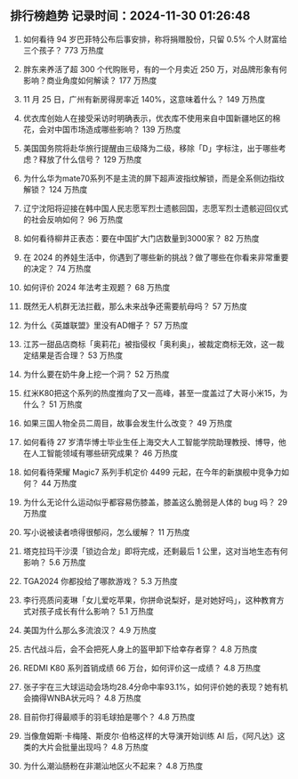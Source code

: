 
## 排行榜趋势 记录时间：2024-11-30 01:26:48
  
  1. 如何看待 94 岁巴菲特公布后事安排，称将捐赠股份，只留 0.5% 个人财富给三个孩子？ 773 万热度
    
  2. 胖东来养活了超 300 个代购账号，有的一个月卖近 250 万，对品牌形象有何影响？商业角度如何解读？ 177 万热度
    
  3. 11 月 25 日，广州有新房得房率近 140%，这意味着什么？ 149 万热度
    
  4. 优衣库创始人在接受采访时明确表示，优衣库不使用来自中国新疆地区的棉花，会对中国市场造成哪些影响？ 139 万热度
    
  5. 美国国务院将赴华旅行提醒由三级降为二级，移除「D」字标注，出于哪些考虑？释放了什么信号？ 129 万热度
    
  6. 为什么华为mate70系列不是主流的屏下超声波指纹解锁，而是全系侧边指纹解锁？ 124 万热度
    
  7. 辽宁沈阳将迎接在韩中国人民志愿军烈士遗骸回国，志愿军烈士遗骸迎回仪式的社会反响如何？ 96 万热度
    
  8. 如何看待柳井正表态：要在中国扩大门店数量到3000家？ 82 万热度
    
  9. 在 2024 的养娃生活中，你遇到了哪些新的挑战？做了哪些在你看来非常重要的决定？ 74 万热度
    
  10. 如何评价 2024 年法考主观题？ 68 万热度
    
  11. 既然无人机群无法拦截，那么未来战争还需要航母吗？ 57 万热度
    
  12. 为什么《英雄联盟》里没有AD帽子？ 57 万热度
    
  13. 江苏一甜品店商标「奥莉花」被指侵权「奥利奥」，被裁定商标无效，这一裁定结果是否合理？ 53 万热度
    
  14. 为什么要在奶牛身上挖一个洞？ 52 万热度
    
  15. 红米K80把这个系列的热度推向了又一高峰，甚至一度盖过了大哥小米15，为什么？ 51 万热度
    
  16. 如果三国人物全员二周目，故事会发生什么改变？ 49 万热度
    
  17. 如何看待 27 岁清华博士毕业生任上海交大人工智能学院助理教授、博导，他在人工智能领域有哪些研究成果？ 46 万热度
    
  18. 如何看待荣耀 Magic7 系列手机定价 4499 元起，在今年的新旗舰中竞争力如何？ 44 万热度
    
  19. 为什么无论什么运动似乎都容易伤膝盖，膝盖这么脆弱是人体的 bug 吗？ 29 万热度
    
  20. 写小说被读者喷得很郁闷，怎么缓解？ 11 万热度
    
  21. 塔克拉玛干沙漠「锁边合龙」即将完成，还剩最后 1 公里，这对当地生态有何影响？ 5.6 万热度
    
  22. TGA2024 你都投给了哪款游戏？ 5.3 万热度
    
  23. 李行亮质问麦琳「女儿爱吃苹果，你拼命说梨好，是对她好吗」，这种教育方式对孩子成长有什么影响？ 5.1 万热度
    
  24. 美国为什么那么多流浪汉？ 4.9 万热度
    
  25. 古代战斗后，会不会把死人身上的盔甲卸下给幸存者穿？ 4.8 万热度
    
  26. REDMI K80 系列首销成绩 66 万台，如何评价这一成绩？ 4.8 万热度
    
  27. 张子宇在三大球运动会场均28.4分命中率93.1%，如何评价她的表现？她有机会摘得WNBA状元吗？ 4.8 万热度
    
  28. 目前你打得最顺手的羽毛球拍是哪个？ 4.8 万热度
    
  29. 当像詹姆斯·卡梅隆、斯皮尔·伯格这样的大导演开始训练 AI 后，《阿凡达》这类的大片会批量出现吗？ 4.8 万热度
    
  30. 为什么潮汕肠粉在非潮汕地区火不起来？ 4.8 万热度
    